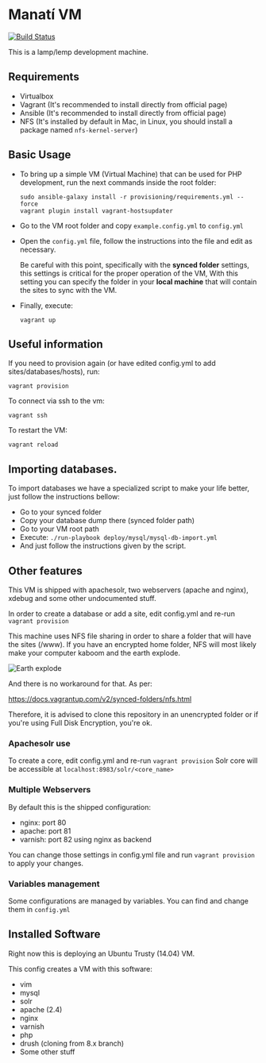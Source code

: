 Manatí VM
========================

[![Build Status](https://travis-ci.org/ManatiCR/manati-vm.svg?branch=master)](https://travis-ci.org/ManatiCR/manati-vm)

This is a lamp/lemp development machine.


## Requirements

 * Virtualbox
 * Vagrant (It's recommended to install directly from official page)
 * Ansible (It's recommended to install directly from official page)
 * NFS (It's installed by default in Mac, in Linux, you should install a package named `nfs-kernel-server`)

## Basic Usage

- To bring up a simple VM (Virtual Machine) that can be used for PHP development, run the next commands inside the root folder:

      sudo ansible-galaxy install -r provisioning/requirements.yml --force
      vagrant plugin install vagrant-hostsupdater

- Go to the VM root folder and copy `example.config.yml` to `config.yml`

- Open the `config.yml` file, follow the instructions into the file and  edit as necessary.

   Be careful with this point, specifically with the **synced folder** settings, this settings is critical for the proper operation of the VM, With this setting you can specify the folder in your **local machine** that will contain the sites to sync with the VM.
- Finally, execute:

      vagrant up

## Useful information

If you need to provision again (or have edited config.yml to add sites/databases/hosts), run:

    vagrant provision

To connect via ssh to the vm:

    vagrant ssh

To restart the VM:

    vagrant reload


## Importing databases.
To import databases we have a specialized script to make your life better, just follow the instructions bellow:

 - Go to your synced folder
 - Copy your database dump there (synced folder path)
 - Go to your VM root path
 - Execute: `./run-playbook deploy/mysql/mysql-db-import.yml`
 - And just follow the instructions given by the script.

## Other features

This VM is shipped with apachesolr, two webservers (apache and nginx), xdebug and some other undocumented stuff.

In order to create a database or add a site, edit config.yml and re-run `vagrant provision`

This machine uses NFS file sharing in order to share a folder that will have the sites (/www). If you have an encrypted home folder, NFS will most likely make your computer kaboom and the earth explode.

![Earth explode](http://www.contentthatworks.com/blogs/Pauls/wp-content/uploads/2013/05/earth-exploding-o.gif "Earth explode")

And there is no workaround for that. As per:

https://docs.vagrantup.com/v2/synced-folders/nfs.html

Therefore, it is advised to clone this repository in an unencrypted folder or if you're using Full Disk Encryption, you're ok.

### Apachesolr use

To create a core, edit config.yml and re-run `vagrant provision`
Solr core will be accessible at `localhost:8983/solr/<core_name>`

### Multiple Webservers

By default this is the shipped configuration:
- nginx: port 80
- apache: port 81
- varnish: port 82 using nginx as backend

You can change those settings in config.yml file and run `vagrant provision` to apply your changes.

### Variables management

Some configurations are managed by variables. You can find and change them in `config.yml`

## Installed Software

Right now this is deploying an Ubuntu Trusty (14.04) VM.

This config creates a VM with this software:
 - vim
 - mysql
 - solr
 - apache (2.4)
 - nginx
 - varnish
 - php
 - drush (cloning from 8.x branch)
 - Some other stuff
